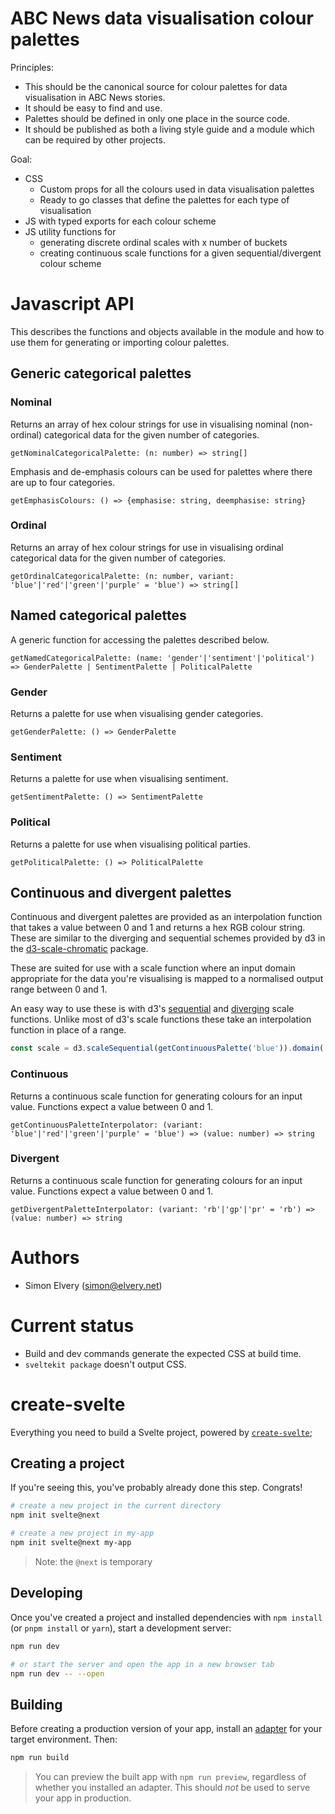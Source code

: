# ABC News data visualisation colour palettes

Principles:

- This should be the canonical source for colour palettes for data visualisation in ABC News stories.
- It should be easy to find and use.
- Palettes should be defined in only one place in the source code.
- It should be published as both a living style guide and a module which can be required by other projects.

Goal:

- CSS
  - Custom props for all the colours used in data visualisation palettes
  - Ready to go classes that define the palettes for each type of visualisation
- JS with typed exports for each colour scheme
- JS utility functions for
  - generating discrete ordinal scales with x number of buckets
  - creating continuous scale functions for a given sequential/divergent colour scheme

# Javascript API

This describes the functions and objects available in the module and how to use them for generating or importing colour palettes.

## Generic categorical palettes

### Nominal

Returns an array of hex colour strings for use in visualising nominal (non-ordinal) categorical data for the given number of categories.

`getNominalCategoricalPalette: (n: number) => string[]`

Emphasis and de-emphasis colours can be used for palettes where there are up to four categories.

`getEmphasisColours: () => {emphasise: string, deemphasise: string}`

### Ordinal

Returns an array of hex colour strings for use in visualising ordinal categorical data for the given number of categories.

`getOrdinalCategoricalPalette: (n: number, variant: 'blue'|'red'|'green'|'purple' = 'blue') => string[]`

## Named categorical palettes

A generic function for accessing the palettes described below.

`getNamedCategoricalPalette: (name: 'gender'|'sentiment'|'political') => GenderPalette | SentimentPalette | PoliticalPalette`

### Gender

Returns a palette for use when visualising gender categories.

`getGenderPalette: () => GenderPalette`

### Sentiment

Returns a palette for use when visualising sentiment.

`getSentimentPalette: () => SentimentPalette`

### Political

Returns a palette for use when visualising political parties.

`getPoliticalPalette: () => PoliticalPalette`

## Continuous and divergent palettes

Continuous and divergent palettes are provided as an interpolation function that takes a value between 0 and 1 and returns a hex RGB colour string. These are similar to the diverging and sequential schemes provided by d3 in the [d3-scale-chromatic](https://github.com/d3/d3-scale-chromatic/blob/main/README.md) package.

These are suited for use with a scale function where an input domain appropriate for the data you're visualising is mapped to a normalised output range between 0 and 1.

An easy way to use these is with d3's [sequential](https://github.com/d3/d3-scale/blob/main/README.md#sequential-scales) and [diverging](https://github.com/d3/d3-scale/blob/main/README.md#diverging-scales) scale functions. Unlike most of d3's scale functions these take an interpolation function in place of a range.

```js
const scale = d3.scaleSequential(getContinuousPalette('blue')).domain([0, 100]);
```

### Continuous

Returns a continuous scale function for generating colours for an input value. Functions expect a value between 0 and 1.

`getContinuousPaletteInterpolator: (variant: 'blue'|'red'|'green'|'purple' = 'blue') => (value: number) => string`

### Divergent

Returns a continuous scale function for generating colours for an input value. Functions expect a value between 0 and 1.

`getDivergentPaletteInterpolator: (variant: 'rb'|'gp'|'pr' = 'rb') => (value: number) => string`

# Authors

- Simon Elvery ([simon@elvery.net](mailto:simon@elvery.net))

# Current status

- Build and dev commands generate the expected CSS at build time.
- `sveltekit package` doesn't output CSS.

# create-svelte

Everything you need to build a Svelte project, powered by [`create-svelte`](https://github.com/sveltejs/kit/tree/master/packages/create-svelte);

## Creating a project

If you're seeing this, you've probably already done this step. Congrats!

```bash
# create a new project in the current directory
npm init svelte@next

# create a new project in my-app
npm init svelte@next my-app
```

> Note: the `@next` is temporary

## Developing

Once you've created a project and installed dependencies with `npm install` (or `pnpm install` or `yarn`), start a development server:

```bash
npm run dev

# or start the server and open the app in a new browser tab
npm run dev -- --open
```

## Building

Before creating a production version of your app, install an [adapter](https://kit.svelte.dev/docs#adapters) for your target environment. Then:

```bash
npm run build
```

> You can preview the built app with `npm run preview`, regardless of whether you installed an adapter. This should _not_ be used to serve your app in production.

